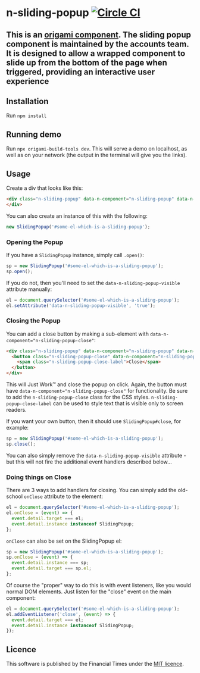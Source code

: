 n-sliding-popup [![Circle CI](https://circleci.com/gh/Financial-Times/n-sliding-popup/tree/main.svg?style=svg)](https://circleci.com/gh/Financial-Times/n-sliding-popup/tree/main)
=================

This is an [origami component](https://registry.origami.ft.com/components/n-sliding-popup@4.0.0). The sliding popup component is maintained by the accounts team. It is designed to allow a wrapped component to slide up from the bottom of the page when triggered, providing an interactive user experience
----

## Installation
Run `npm install`

## Running demo
Run `npx origami-build-tools dev`. This will serve a demo on localhost, as well as on your network (the output in the terminal will give you the links).
## Usage

Create a div that looks like this:

```html
<div class="n-sliding-popup" data-n-component="n-sliding-popup" data-n-sliding-popup-position="bottom right">
</div>
```

You can also create an instance of this with the following:

```js
new SlidingPopup('#some-el-which-is-a-sliding-popup');
```

### Opening the Popup

If you have a `SlidingPopup` instance, simply call `.open()`:

```js
sp = new SlidingPopup('#some-el-which-is-a-sliding-popup');
sp.open();
```

If you do not, then you'll need to set the `data-n-sliding-popup-visible`
attribute manually:

```js
el = document.querySelector('#some-el-which-is-a-sliding-popup');
el.setAttribute('data-n-sliding-popup-visible', 'true');
```

### Closing the Popup

You can add a close button by making a sub-element with `data-n-component="n-sliding-popup-close"`:

```html
<div class="n-sliding-popup" data-n-component="n-sliding-popup" data-n-sliding-popup-position="bottom right">
  <button class="n-sliding-popup-close" data-n-component="n-sliding-popup-close">
    <span class="n-sliding-popup-close-label">Close</span>
  </button>
</div>
```

This will Just Work™ and close the popup on click. Again, the button must have
`data-n-component="n-sliding-popup-close"` for functionality. Be sure to add the
`n-sliding-popup-close` class for the CSS styles. `n-sliding-popup-close-label`
can be used to style text that is visible only to screen readers.

If you want your own button, then it should use `SlidingPopup#close`, for example:

```js
sp = new SlidingPopup('#some-el-which-is-a-sliding-popup');
sp.close();
```

You can also simply remove the `data-n-sliding-popup-visible` attribute - but
this will not fire the additional event handlers described below...

### Doing things on Close

There are 3 ways to add handlers for closing. You can simply add the old-school
`onClose` attribute to the element:

```js
el = document.querySelector('#some-el-which-is-a-sliding-popup');
el.onClose = (event) => {
  event.detail.target === el;
  event.detail.instance instanceof SlidingPopup;
};
```

`onClose` can also be set on the SlidingPopup el:

```js
sp = new SlidingPopup('#some-el-which-is-a-sliding-popup');
sp.onClose = (event) => {
  event.detail.instance === sp;
  event.detail.target === sp.el;
};
```

Of course the "proper" way to do this is with event listeners, like you would
normal DOM elements. Just listen for the "close" event on the main component:

```js
el = document.querySelector('#some-el-which-is-a-sliding-popup');
el.addEventListener('close', (event) => {
  event.detail.target === el;
  event.detail.instance instanceof SlidingPopup;
});
```

## Licence

This software is published by the Financial Times under the [MIT licence](http://opensource.org/licenses/MIT).

